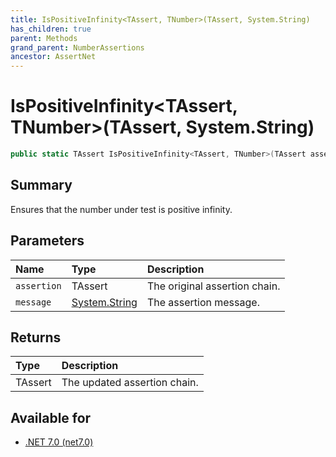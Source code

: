 ```yaml
---
title: IsPositiveInfinity<TAssert, TNumber>(TAssert, System.String)
has_children: true
parent: Methods
grand_parent: NumberAssertions
ancestor: AssertNet
---
```

# IsPositiveInfinity&lt;TAssert, TNumber&gt;(TAssert, System.String)

```csharp
public static TAssert IsPositiveInfinity<TAssert, TNumber>(TAssert assertion, System.String message);
```

## Summary
Ensures that the number under test is positive infinity.

## Parameters
|Name|Type|Description|
|:-|:-|:-|
|`assertion`|TAssert|The original assertion chain.|
|`message`|[System.String](https://learn.microsoft.com/en-us/dotnet/api/system.string)|The assertion message.|

## Returns
|Type|Description|
|:-|:-|
|TAssert|The updated assertion chain.|

## Available for
- [.NET 7.0 (net7.0)](https://versionsof.net/core/7.0/)

